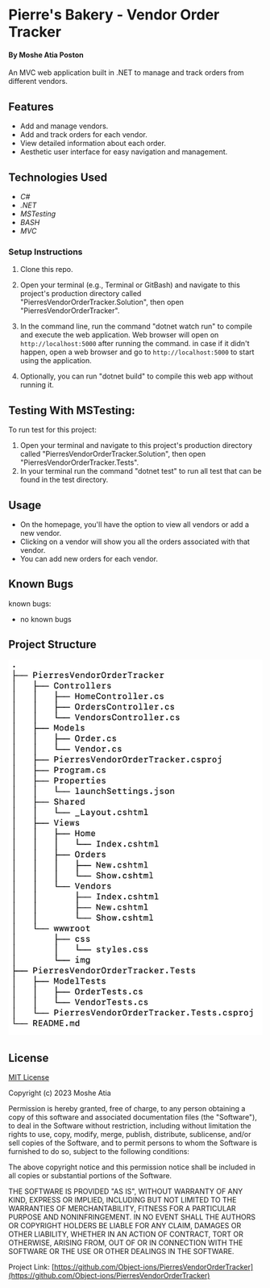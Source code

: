 # Pierre's Bakery -  Vendor Order Tracker

#### By **Moshe Atia Poston**

An MVC web application built in .NET to manage and track orders from different vendors.

## Features

- Add and manage vendors.
- Add and track orders for each vendor.
- View detailed information about each order.
- Aesthetic user interface for easy navigation and management.

## Technologies Used

- _C#_
- _.NET_
- _MSTesting_
- _BASH_
- _MVC_

### Setup Instructions

1. Clone this repo.
2. Open your terminal (e.g., Terminal or GitBash) and navigate to this project's production directory called "PierresVendorOrderTracker.Solution", then open "PierresVendorOrderTracker".
3. In the command line, run the command "dotnet watch run" to compile and execute the web application. Web browser will open on `http://localhost:5000` after running the command. in case if it didn't happen, open a web browser and go to `http://localhost:5000` to start using the application.

4. Optionally, you can run "dotnet build" to compile this web app without running it.

## Testing With MSTesting:

To run test for this project:

1. Open your terminal and navigate to this project's production directory called "PierresVendorOrderTracker.Solution", then open "PierresVendorOrderTracker.Tests".
2. In your terminal run the command "dotnet test" to run all test that can be found in the test directory.

## Usage

- On the homepage, you'll have the option to view all vendors or add a new vendor.
- Clicking on a vendor will show you all the orders associated with that vendor.
- You can add new orders for each vendor.

## Known Bugs

known bugs:

- no known bugs

## Project Structure
![Project Structure](https://github.com/Object-ions/PierresVendorOrderTracker.Solution/blob/main/PierresVendorOrderTracker/wwwroot/img/ProjectStructure.png)



## License

[MIT License](https://choosealicense.com/licenses/mit/)

Copyright (c) 2023 Moshe Atia

Permission is hereby granted, free of charge, to any person obtaining a copy
of this software and associated documentation files (the "Software"), to deal
in the Software without restriction, including without limitation the rights
to use, copy, modify, merge, publish, distribute, sublicense, and/or sell
copies of the Software, and to permit persons to whom the Software is
furnished to do so, subject to the following conditions:

The above copyright notice and this permission notice shall be included in all
copies or substantial portions of the Software.

THE SOFTWARE IS PROVIDED "AS IS", WITHOUT WARRANTY OF ANY KIND, EXPRESS OR
IMPLIED, INCLUDING BUT NOT LIMITED TO THE WARRANTIES OF MERCHANTABILITY,
FITNESS FOR A PARTICULAR PURPOSE AND NONINFRINGEMENT. IN NO EVENT SHALL THE
AUTHORS OR COPYRIGHT HOLDERS BE LIABLE FOR ANY CLAIM, DAMAGES OR OTHER
LIABILITY, WHETHER IN AN ACTION OF CONTRACT, TORT OR OTHERWISE, ARISING FROM,
OUT OF OR IN CONNECTION WITH THE SOFTWARE OR THE USE OR OTHER DEALINGS IN THE
SOFTWARE.

Project Link: [https://github.com/Object-ions/PierresVendorOrderTracker](https://github.com/Object-ions/PierresVendorOrderTracker)